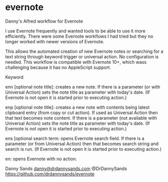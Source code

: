 # evernote
Danny's Alfred workflow for Evernote

I use Evernote frequently and wanted tools to be able to use it more efficiently. There were some Evernote workflows I had tried but they no longer worked with newer versions of Evernote.

This allows the automated creation of new Evernote notes or searching for a text string through keyword trigger or universal action. No configuration is needed. This workflow is compatible with Evernote 10+, which wass challenging because it has no AppleScript support.

Keyword

enn [optional note title]: creates a new note. If there is a parameter (or with Universal Action) sets the note title as parameter with today's date. (If Evernote is not open it is started prior to executing action.)

enp [optional note title]: creates a new note with contents being latest clipboard entry (from copy or cut action). If used as Universal Action then that text becomes note content. If there is a parameter (not available with Universal Action) sets the note title as parameter with today's date. (If Evernote is not open it is started prior to executing action.)

ens [optional search term: opens Evernote search field. If there is a parameter (or from Universal Action) then that becomes search string and search is run. (If Evernote is not open it is started prior to executing action.)

en: opens Evernote with no action.

Danny Sands
danny@drdannysands.com
@DrDannySands
https://github.com/drdannysands/evernote
